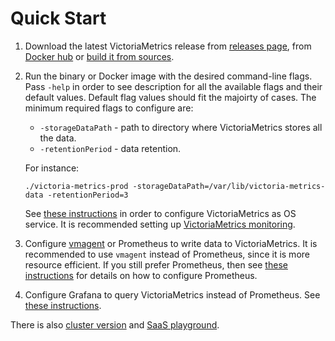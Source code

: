# Quick Start

1. Download the latest VictoriaMetrics release from [releases page](https://github.com/VictoriaMetrics/VictoriaMetrics/releases),
   from [Docker hub](https://hub.docker.com/r/victoriametrics/victoria-metrics/)
   or [build it from sources](https://github.com/VictoriaMetrics/VictoriaMetrics/wiki/Single-server-VictoriaMetrics#how-to-build-from-sources).

2. Run the binary or Docker image with the desired command-line flags. Pass `-help` in order to see description for all the available flags
   and their default values. Default flag values should fit the majoirty of cases. The minimum required flags to configure are:

   * `-storageDataPath` - path to directory where VictoriaMetrics stores all the data.
   * `-retentionPeriod` - data retention.

   For instance:

   `./victoria-metrics-prod -storageDataPath=/var/lib/victoria-metrics-data -retentionPeriod=3`

   See [these instructions](https://github.com/VictoriaMetrics/VictoriaMetrics/issues/43) in order to configure VictoriaMetrics as OS service.
   It is recommended setting up [VictoriaMetrics monitoring](https://github.com/VictoriaMetrics/VictoriaMetrics/blob/master/README.md#monitoring).

3. Configure [vmagent](https://github.com/VictoriaMetrics/VictoriaMetrics/blob/master/app/vmagent/README.md) or Prometheus to write data to VictoriaMetrics.
   It is recommended to use `vmagent` instead of Prometheus, since it is more resource efficient. If you still prefer Prometheus, then
   see [these instructions](https://github.com/VictoriaMetrics/VictoriaMetrics/wiki/Single-server-VictoriaMetrics#prometheus-setup)
   for details on how to configure Prometheus.

4. Configure Grafana to query VictoriaMetrics instead of Prometheus.
   See [these instructions](https://github.com/VictoriaMetrics/VictoriaMetrics/wiki/Single-server-VictoriaMetrics#grafana-setup).


There is also [cluster version](https://github.com/VictoriaMetrics/VictoriaMetrics/tree/cluster) and [SaaS playground](https://play.victoriametrics.com/signIn).
